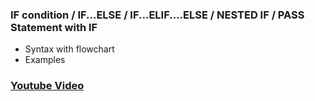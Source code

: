### IF condition / IF...ELSE / IF...ELIF....ELSE / NESTED IF / PASS Statement with IF

* Syntax with flowchart
* Examples 

### [Youtube Video](https://youtu.be/6fEKPssKV1k)
